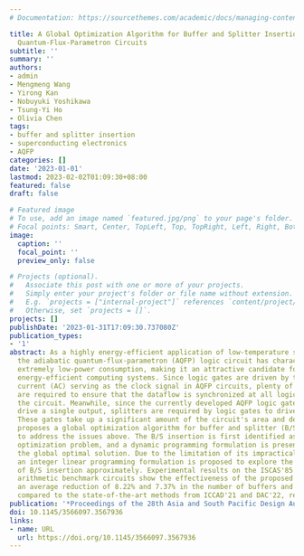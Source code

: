 ```yaml
---
# Documentation: https://sourcethemes.com/academic/docs/managing-content/

title: A Global Optimization Algorithm for Buffer and Splitter Insertion in Adiabatic
  Quantum-Flux-Parametron Circuits
subtitle: ''
summary: ''
authors:
- admin
- Mengmeng Wang
- Yirong Kan
- Nobuyuki Yoshikawa
- Tsung-Yi Ho
- Olivia Chen
tags:
- buffer and splitter insertion
- superconducting electronics
- AQFP
categories: []
date: '2023-01-01'
lastmod: 2023-02-02T01:09:30+08:00
featured: false
draft: false

# Featured image
# To use, add an image named `featured.jpg/png` to your page's folder.
# Focal points: Smart, Center, TopLeft, Top, TopRight, Left, Right, BottomLeft, Bottom, BottomRight.
image:
  caption: ''
  focal_point: ''
  preview_only: false

# Projects (optional).
#   Associate this post with one or more of your projects.
#   Simply enter your project's folder or file name without extension.
#   E.g. `projects = ["internal-project"]` references `content/project/deep-learning/index.md`.
#   Otherwise, set `projects = []`.
projects: []
publishDate: '2023-01-31T17:09:30.737080Z'
publication_types:
- '1'
abstract: As a highly energy-efficient application of low-temperature superconductivity,
  the adiabatic quantum-flux-parametron (AQFP) logic circuit has characteristics of
  extremely low-power consumption, making it an attractive candidate for extremely
  energy-efficient computing systems. Since logic gates are driven by the alternating
  current (AC) serving as the clock signal in AQFP circuits, plenty of AQFP buffers
  are required to ensure that the dataflow is synchronized at all logic levels of
  the circuit. Meanwhile, since the currently developed AQFP logic gates can only
  drive a single output, splitters are required by logic gates to drive multiple fan-outs.
  These gates take up a significant amount of the circuit's area and delay. This paper
  proposes a global optimization algorithm for buffer and splitter (B/S) insertion
  to address the issues above. The B/S insertion is first identified as a combinational
  optimization problem, and a dynamic programming formulation is presented to find
  the global optimal solution. Due to the limitation of its impractical search space,
  an integer linear programming formulation is proposed to explore the global optimization
  of B/S insertion approximately. Experimental results on the ISCAS'85 and simple
  arithmetic benchmark circuits show the effectiveness of the proposed method, with
  an average reduction of 8.22% and 7.37% in the number of buffers and splitters inserted
  compared to the state-of-the-art methods from ICCAD'21 and DAC'22, respectively.
publication: '*Proceedings of the 28th Asia and South Pacific Design Automation Conference*'
doi: 10.1145/3566097.3567936
links:
- name: URL
  url: https://doi.org/10.1145/3566097.3567936
---
```

